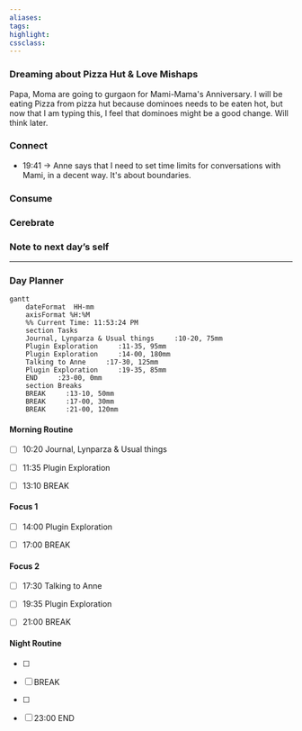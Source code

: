 ```yaml
---
aliases:  
tags:
highlight:  
cssclass:
---
```


### Dreaming about Pizza Hut & Love Mishaps
Papa, Moma are going to gurgaon for Mami-Mama's Anniversary. I will be eating Pizza from pizza hut because dominoes needs to be eaten hot, but now that I am typing this, I feel that dominoes might be a good change. Will think later.
### Connect 
- 19:41 → Anne says that I need to set time limits for conversations with Mami, in a decent way. It's about boundaries.
### Consume
### Cerebrate
### Note to next day’s self
--- 
### Day Planner
```mermaid
gantt
    dateFormat  HH-mm
    axisFormat %H:%M
    %% Current Time: 11:53:24 PM
    section Tasks
    Journal, Lynparza & Usual things     :10-20, 75mm
    Plugin Exploration     :11-35, 95mm
    Plugin Exploration     :14-00, 180mm
    Talking to Anne     :17-30, 125mm
    Plugin Exploration     :19-35, 85mm
    END     :23-00, 0mm
    section Breaks
    BREAK     :13-10, 50mm
    BREAK     :17-00, 30mm
    BREAK     :21-00, 120mm
```

#### Morning Routine
- [ ] 10:20 Journal, Lynparza & Usual things
- [ ] 11:35 Plugin Exploration
- [ ] 13:10 BREAK
  

#### Focus 1
- [ ] 14:00 Plugin Exploration
- [ ] 17:00 BREAK


#### Focus 2
- [ ] 17:30 Talking to Anne
- [ ] 19:35 Plugin Exploration
- [ ] 21:00 BREAK


#### Night Routine
- [ ] 
- [ ] BREAK
- [ ] 
- [ ] 23:00 END





